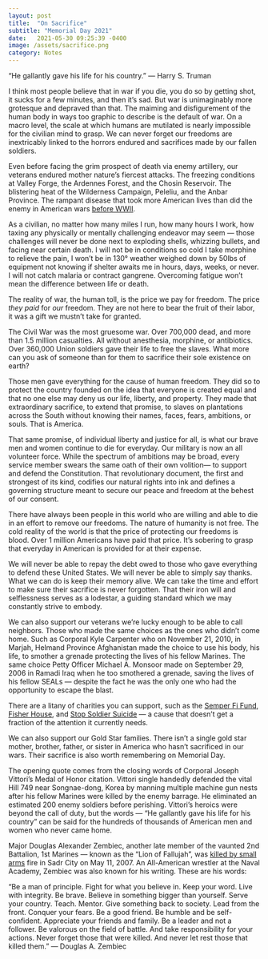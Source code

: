```yaml
---
layout: post
title:  "On Sacrifice"
subtitle: "Memorial Day 2021"
date:   2021-05-30 09:25:39 -0400
image: /assets/sacrifice.png
category: Notes
---
```

“He gallantly gave his life for his country.” — Harry S. Truman

I think most people believe that in war if you die, you do so by getting shot, it sucks for a few minutes, and then it’s sad. But war is unimaginably more grotesque and depraved than that. The maiming and disfigurement of the human body in ways too graphic to describe is the default of war. On a macro level, the scale at which humans are mutilated is nearly impossible for the civilian mind to grasp. We can never forget our freedoms are inextricably linked to the horrors endured and sacrifices made by our fallen soldiers. 

Even before facing the grim prospect of death via enemy artillery, our veterans endured mother nature’s fiercest attacks. The freezing conditions at Valley Forge, the Ardennes Forest, and the Chosin Reservoir. The blistering heat of the Wilderness Campaign, Peleliu, and the Anbar Province. The rampant disease that took more American lives than did the enemy in American wars [before WWII](https://pubmed.ncbi.nlm.nih.gov/18192771/).

As a civilian, no matter how many miles I run, how many hours I work, how taxing any physically or mentally challenging endeavor may seem — those challenges will never be done next to exploding shells, whizzing bullets, and facing near certain death. I will not be in conditions so cold I take morphine to relieve the pain, I won’t be in 130° weather weighed down by 50lbs of equipment not knowing if shelter awaits me in hours, days, weeks, or never. I will not catch malaria or contract gangrene. Overcoming fatigue won’t mean the difference between life or death. 

The reality of war, the human toll, is the price we pay for freedom. The price *they paid* for *our* freedom. They are not here to bear the fruit of their labor, it was a gift we mustn’t take for granted.

The Civil War was the most gruesome war. Over 700,000 dead, and more than 1.5 million casualties. All without anesthesia, morphine, or antibiotics. Over 360,000 Union soldiers gave their life to free the slaves. What more can you ask of someone than for them to sacrifice their sole existence on earth? 

Those men gave everything for the cause of human freedom. They did so to protect the country founded on the idea that everyone is created equal and that no one else may deny us our life, liberty, and property. They made that extraordinary sacrifice, to extend that promise, to slaves on plantations across the South without knowing their names, faces, fears, ambitions, or souls. That is America. 

That same promise, of individual liberty and justice for all, is what our brave men and women continue to die for everyday. Our military is now an all volunteer force. While the spectrum of ambitions may be broad, every service member swears the same oath of their own volition— to support and defend the Constitution. That revolutionary document, the first and strongest of its kind, codifies our natural rights into ink and defines a governing structure meant to secure our peace and freedom at the behest of our consent. 

There have always been people in this world who are willing and able to die in an effort to remove our freedoms. The nature of humanity is not free. The cold reality of the world is that the price of protecting our freedoms is blood. Over 1 million Americans have paid that price. It’s sobering to grasp that everyday in American is provided for at their expense. 

We will never be able to repay the debt owed to those who gave everything to defend these United States. We will never be able to simply say thanks. What we can do is keep their memory alive. We can take the time and effort to make sure their sacrifice is never forgotten. That their iron will and selflessness serves as a lodestar, a guiding standard which we may constantly strive to embody. 

We can also support our veterans we’re lucky enough to be able to call neighbors. Those who made the same choices as the ones who didn’t come home. Such as Corporal Kyle Carpenter who on November 21, 2010, in Marjah, Helmand Province Afghanistan made the choice to use his body, his life, to smother a grenade protecting the lives of his fellow Marines. The same choice Petty Officer Michael A. Monsoor made on September 29, 2006 in Ramadi Iraq when he too smothered a grenade, saving the lives of his fellow SEALs — despite the fact he was the only one who had the opportunity to escape the blast. 

There are a litany of charities you can support, such as the [Semper Fi Fund](https://semperfifund.org/), [Fisher House](https://www.fisherhouse.org/), and [Stop Soldier Suicide](http://stopsoldiersuicide.or/) — a cause that doesn’t get a fraction of the attention it currently needs. 

We can also support our Gold Star families. There isn’t a single gold star mother, brother, father, or sister in America who hasn’t sacrificed in our wars. Their sacrifice is also worth remembering on Memorial Day. 

The opening quote comes from the closing words of Corporal Joseph Vittori’s Medal of Honor citation. Vittori single handedly defended the vital Hill 749 near Songnae-dong, Korea by manning multiple machine gun nests after his fellow Marines were killed by the enemy barrage. He eliminated an estimated 200 enemy soldiers before perishing. Vittori’s heroics were beyond the call of duty, but the words — “He gallantly gave his life for his country” can be said for the  hundreds of thousands of American men and women who never came home. 

Major Douglas Alexander Zembiec, another late member of the vaunted 2nd Battalion, 1st Marines — known as the “Lion of Fallujah”, was [killed by small arms](https://www.washingtonpost.com/world/national-security/iconic-marine-maj-zembiec-the-lion-of-fallujah-died-in-the-service-of-the-cia/2014/07/15/71501d2c-0b77-11e4-8c9a-923ecc0c7d23_story.html) fire in Sadr City on May 11, 2007. An All-American wrestler at the Naval Academy, Zembiec was also known for his writing. These are his words:

“Be a man of principle. Fight for what you believe in. Keep your word. Live with integrity. Be brave. Believe in something bigger than yourself. Serve your country. Teach. Mentor. Give something back to society. Lead from the front. Conquer your fears. Be a good friend. Be humble and be self-confident. Appreciate your friends and family. Be a leader and not a follower. Be valorous on the field of battle. And take responsibility for your actions. Never forget those that were killed. And never let rest those that killed them.” — Douglas A. Zembiec
